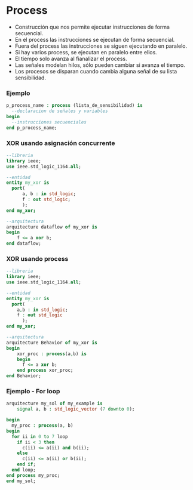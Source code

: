 # Process
- Construcción que nos permite ejecutar instrucciones de forma secuencial.
- En el process las instrucciones se ejecutan de forma secuencial.
- Fuera del process las instrucciones se siguen ejecutando en paralelo.
- Si hay varios process, se ejecutan en paralelo entre ellos.
- El tiempo solo avanza al fianalizar el process.
- Las señales modelan hilos, sólo pueden cambiar si avanza el tiempo.
- Los procesos se disparan cuando cambia alguna señal de su lista sensibilidad.

### Ejemplo
```vhdl
p_process_name : process (lista_de_sensibilidad) is
  --declaracion de señales y variables
begin
  --instrucciones secuenciales
end p_process_name;
```

### XOR usando asignación concurrente
```vhdl
--libreria
library ieee;
use ieee.std_logic_1164.all;

--entidad
entity my_xor is
  port(
      a, b : in std_logic;
      f : out std_logic;
      );
end my_xor;

--arquitectura
arquitecture dataflow of my_xor is
begin
    f <= a xor b;
end dataflow;
```

### XOR usando process
```vhdl
--libreria
library ieee;
use ieee.std_logic_1164.all;

--entidad
entity my_xor is
  port(
    a,b : in std_logic;
    f : out std_logic
      );
end my_xor;

--arquitectura
arquitecture Behavior of my_xor is
begin
    xor_proc : process(a,b) is
    begin
      f <= a xor b;
    end process xor_proc;
end Behavior;
```

### Ejemplo - For loop
```vhdl
arquitecture my_sol of my_example is
    signal a, b : std_logic_vector (7 downto 0);

begin
  my_proc : process(a, b)
begin
  for ii in 0 to 7 loop
    if ii < 3 then
      c(ii) <= a(ii) and b(ii);
    else
      c(ii) <= a(ii) or b(ii);
    end if;
  end loop;
end process my_proc;
end my_sol;
```




